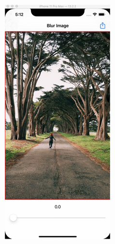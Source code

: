 <p align="center" >
<img src="https://github.com/ptvyas/BlurImageDemo/blob/master/BlurImageDemo/Docs/processGIF.gif">
</p>
